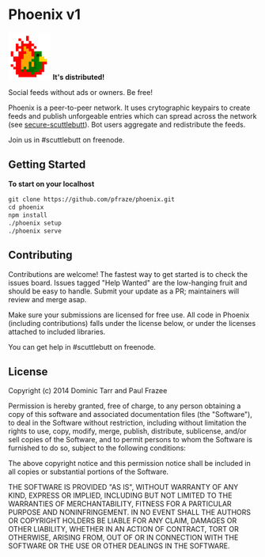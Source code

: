 Phoenix v1
==========

![phoenix](phoenix.png) **It's distributed!**

Social feeds without ads or owners. Be free!

Phoenix is a peer-to-peer network. It uses crytographic keypairs to create feeds and publish unforgeable entries which can spread across the network (see [secure-scuttlebutt](https://github.com/dominictarr/secure-scuttlebutt)). Bot users aggregate and redistribute the feeds.

Join us in #scuttlebutt on freenode.

## Getting Started

**To start on your localhost**

```
git clone https://github.com/pfraze/phoenix.git
cd phoenix
npm install
./phoenix setup
./phoenix serve
```


## Contributing

Contributions are welcome! The fastest way to get started is to check the issues board. Issues tagged "Help Wanted" are the low-hanging fruit and should be easy to handle. Submit your update as a PR; maintainers will review and merge asap.

Make sure your submissions are licensed for free use. All code in Phoenix (including contributions) falls under the license below, or under the licenses attached to included libraries.

You can get help in #scuttlebutt on freenode.


## License

Copyright (c) 2014 Dominic Tarr and Paul Frazee

Permission is hereby granted, free of charge, to any person obtaining
a copy of this software and associated documentation files (the
"Software"), to deal in the Software without restriction, including
without limitation the rights to use, copy, modify, merge, publish,
distribute, sublicense, and/or sell copies of the Software, and to
permit persons to whom the Software is furnished to do so, subject to
the following conditions:

The above copyright notice and this permission notice shall be
included in all copies or substantial portions of the Software.

THE SOFTWARE IS PROVIDED "AS IS", WITHOUT WARRANTY OF ANY KIND,
EXPRESS OR IMPLIED, INCLUDING BUT NOT LIMITED TO THE WARRANTIES OF
MERCHANTABILITY, FITNESS FOR A PARTICULAR PURPOSE AND
NONINFRINGEMENT. IN NO EVENT SHALL THE AUTHORS OR COPYRIGHT HOLDERS BE
LIABLE FOR ANY CLAIM, DAMAGES OR OTHER LIABILITY, WHETHER IN AN ACTION
OF CONTRACT, TORT OR OTHERWISE, ARISING FROM, OUT OF OR IN CONNECTION
WITH THE SOFTWARE OR THE USE OR OTHER DEALINGS IN THE SOFTWARE.